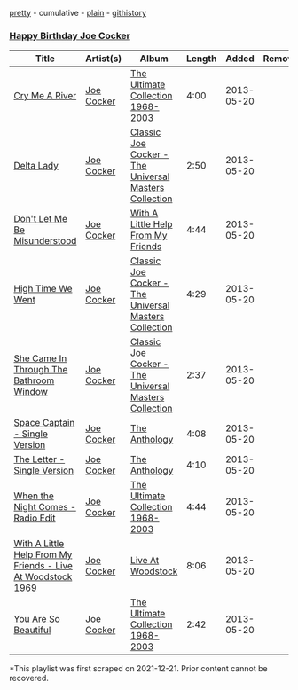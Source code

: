 [pretty](/playlists/pretty/66uSq0mmMKat8vPRxsbmhp.md) - cumulative - [plain](/playlists/plain/66uSq0mmMKat8vPRxsbmhp) - [githistory](https://github.githistory.xyz/mackorone/spotify-playlist-archive/blob/main/playlists/plain/66uSq0mmMKat8vPRxsbmhp)

### [Happy Birthday Joe Cocker](https://open.spotify.com/playlist/2Ae8lzf3YoGPjAElPJIHoo)

> 

| Title | Artist(s) | Album | Length | Added | Removed |
|---|---|---|---|---|---|
| [Cry Me A River](https://open.spotify.com/track/3l91EsGUGa8JhXzII5Cxhl) | [Joe Cocker](https://open.spotify.com/artist/3pFCERyEiP5xeN2EsPXhjI) | [The Ultimate Collection 1968\-2003](https://open.spotify.com/album/7kJxjkRxiAy0NeFIaRqcKV) | 4:00 | 2013-05-20 |  |
| [Delta Lady](https://open.spotify.com/track/724HbPYQXUE0Ad9iDnnLHO) | [Joe Cocker](https://open.spotify.com/artist/3pFCERyEiP5xeN2EsPXhjI) | [Classic Joe Cocker \- The Universal Masters Collection](https://open.spotify.com/album/1d0MHN80sQmt83jIkAr94F) | 2:50 | 2013-05-20 |  |
| [Don't Let Me Be Misunderstood](https://open.spotify.com/track/2pzRw4f7QdH6PtasgpVIwL) | [Joe Cocker](https://open.spotify.com/artist/3pFCERyEiP5xeN2EsPXhjI) | [With A Little Help From My Friends](https://open.spotify.com/album/59fLzpUXqk2dx3CMfECVlG) | 4:44 | 2013-05-20 |  |
| [High Time We Went](https://open.spotify.com/track/3pYuPN1bpekIFCb1ZQ7ADu) | [Joe Cocker](https://open.spotify.com/artist/3pFCERyEiP5xeN2EsPXhjI) | [Classic Joe Cocker \- The Universal Masters Collection](https://open.spotify.com/album/1d0MHN80sQmt83jIkAr94F) | 4:29 | 2013-05-20 |  |
| [She Came In Through The Bathroom Window](https://open.spotify.com/track/6eagxZmlPNTHFdmzkppfx7) | [Joe Cocker](https://open.spotify.com/artist/3pFCERyEiP5xeN2EsPXhjI) | [Classic Joe Cocker \- The Universal Masters Collection](https://open.spotify.com/album/1d0MHN80sQmt83jIkAr94F) | 2:37 | 2013-05-20 |  |
| [Space Captain \- Single Version](https://open.spotify.com/track/45E37qkkZXN3wVkdMaLwjK) | [Joe Cocker](https://open.spotify.com/artist/3pFCERyEiP5xeN2EsPXhjI) | [The Anthology](https://open.spotify.com/album/4KyVtmoxJNXO46sR7sjuPf) | 4:08 | 2013-05-20 |  |
| [The Letter \- Single Version](https://open.spotify.com/track/6Ygaj2pPAROsITKLBjPGWD) | [Joe Cocker](https://open.spotify.com/artist/3pFCERyEiP5xeN2EsPXhjI) | [The Anthology](https://open.spotify.com/album/4KyVtmoxJNXO46sR7sjuPf) | 4:10 | 2013-05-20 |  |
| [When the Night Comes \- Radio Edit](https://open.spotify.com/track/4Vcq8CWke0WBieLCIEUOmw) | [Joe Cocker](https://open.spotify.com/artist/3pFCERyEiP5xeN2EsPXhjI) | [The Ultimate Collection 1968\-2003](https://open.spotify.com/album/7kJxjkRxiAy0NeFIaRqcKV) | 4:44 | 2013-05-20 |  |
| [With A Little Help From My Friends \- Live At Woodstock 1969](https://open.spotify.com/track/1GUy6zvGXalO0RqI07ESvj) | [Joe Cocker](https://open.spotify.com/artist/3pFCERyEiP5xeN2EsPXhjI) | [Live At Woodstock](https://open.spotify.com/album/3yESavW302DoWwXPn6r4xW) | 8:06 | 2013-05-20 |  |
| [You Are So Beautiful](https://open.spotify.com/track/7nb2hZWBxeG38lwcRjFqn4) | [Joe Cocker](https://open.spotify.com/artist/3pFCERyEiP5xeN2EsPXhjI) | [The Ultimate Collection 1968\-2003](https://open.spotify.com/album/7kJxjkRxiAy0NeFIaRqcKV) | 2:42 | 2013-05-20 |  |

\*This playlist was first scraped on 2021-12-21. Prior content cannot be recovered.
